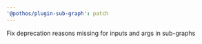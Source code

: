 ```yaml
---
'@pothos/plugin-sub-graph': patch
---
```


Fix deprecation reasons missing for inputs and args in sub-graphs
